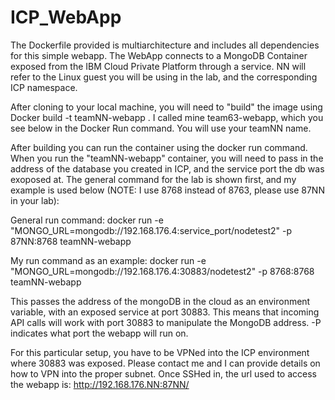 # ICP_WebApp

The Dockerfile provided is multiarchitecture and includes all dependencies for this simple webapp.
The WebApp connects to a MongoDB Container exposed from the IBM Cloud Private Platform through a service.
NN will refer to the Linux guest you will be using in the lab, and the corresponding ICP namespace.

After cloning to your local machine, you will need to "build" the image using Docker build -t teamNN-webapp .
I called mine team63-webapp, which you see below in the Docker Run command. You will use your teamNN name.

After building you can run the container using the docker run command. When you run the "teamNN-webapp" container, you will need to pass in the address of the database you created in ICP, and the service port the db was exoposed at. The general command for the lab is shown first, and my example is used below (NOTE: I use 8768 instead of 8763, please use 87NN in your lab):

General run command:
docker run -e "MONGO_URL=mongodb://192.168.176.4:service_port/nodetest2" -p 87NN:8768 teamNN-webapp 

My run command as an example:
docker run -e "MONGO_URL=mongodb://192.168.176.4:30883/nodetest2" -p 8768:8768 teamNN-webapp 

This passes the address of the mongoDB in the cloud as an environment variable, with an exposed service at port 30883.
This means that incoming API calls will work with port 30883 to manipulate the MongoDB address.
-P indicates what port the webapp will run on.

For this particular setup, you have to be VPNed into the ICP environment where 30883 was exposed. 
Please contact me and I can provide details on how to VPN into the proper subnet.
Once SSHed in, the url used to access the webapp is: http://192.168.176.NN:87NN/
